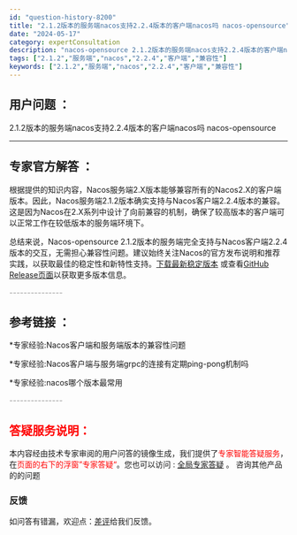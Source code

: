 ```yaml
---
id: "question-history-8200"
title: "2.1.2版本的服务端nacos支持2.2.4版本的客户端nacos吗 nacos-opensource"
date: "2024-05-17"
category: expertConsultation
description: "nacos-opensource 2.1.2版本的服务端nacos支持2.2.4版本的客户端nacos吗"
tags: ["2.1.2","服务端","nacos","2.2.4","客户端","兼容性"]
keywords: ["2.1.2","服务端","nacos","2.2.4","客户端","兼容性"]
---
```


## 用户问题 ： 
 2.1.2版本的服务端nacos支持2.2.4版本的客户端nacos吗 nacos-opensource 

---------------
## 专家官方解答 ：

根据提供的知识内容，Nacos服务端2.X版本能够兼容所有的Nacos2.X的客户端版本。因此，Nacos服务端2.1.2版本确实支持与Nacos客户端2.2.4版本的兼容。这是因为Nacos在2.X系列中设计了向前兼容的机制，确保了较高版本的客户端可以正常工作在较低版本的服务端环境下。

总结来说，Nacos-opensource 2.1.2版本的服务端完全支持与Nacos客户端2.2.4版本的交互，无需担心兼容性问题。建议始终关注Nacos的官方发布说明和推荐实践，以获取最佳的稳定性和新特性支持。[下载最新稳定版本](https://nacos.io/download/nacos-server/) 或查看[GitHub Release页面](https://github.com/alibaba/nacos/releases)以获取更多版本信息。


<font color="#949494">---------------</font> 


## 参考链接 ：

*专家经验:Nacos客户端和服务端版本的兼容性问题 
 
 *专家经验:Nacos客户端与服务端grpc的连接有定期ping-pong机制吗 
 
 *专家经验:nacos哪个版本最常用 


 <font color="#949494">---------------</font> 
 


## <font color="#FF0000">答疑服务说明：</font> 

本内容经由技术专家审阅的用户问答的镜像生成，我们提供了<font color="#FF0000">专家智能答疑服务</font>，在<font color="#FF0000">页面的右下的浮窗”专家答疑“</font>。您也可以访问 : [全局专家答疑](https://opensource.alibaba.com/chatBot) 。 咨询其他产品的的问题

### 反馈
如问答有错漏，欢迎点：[差评](https://ai.nacos.io/user/feedbackByEnhancerGradePOJOID?enhancerGradePOJOId=13559)给我们反馈。
